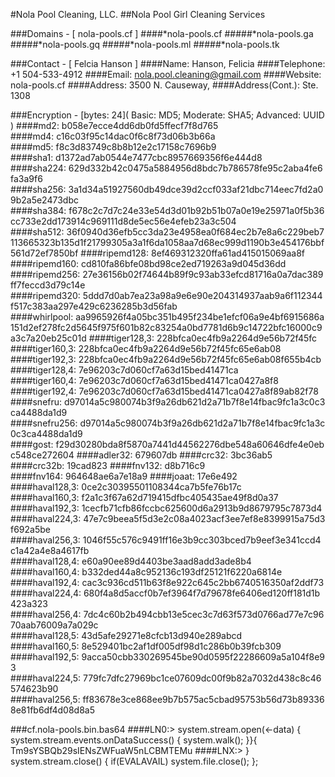 #Nola Pool Cleaning, LLC.
##Nola Pool Girl Cleaning Services

###Domains - [ nola-pools.cf ]
####*nola-pools.cf
#####*nola-pools.ga
#####*nola-pools.gq
#####*nola-pools.ml
#####*nola-pools.tk

###Contact - [ Felcia Hanson ]
####Name:						Hanson, Felicia
####Telephone:			+1 504-533-4912
####Email:					nola.pool.cleaning@gmail.com
####Website:				nola-pools.cf
####Address:				3500 N. Causeway,
####Address(Cont.):	Ste. 1308

###Encryption - [bytes: 24]( Basic: MD5; Moderate: SHA5; Advanced: UUID )
####md2: b058e7ecce4dd6db0fd5ffecf7f8d765
####md4: c16c03f95c14dac0f6c8f73d06b3b66a
####md5: f8c3d83749c8b8b12e2c17158c7696b9
####sha1: d1372ad7ab0544e7477cbc8957669356f6e444d8
####sha224: 629d332b42c0475a5884956d8bdc7b786578fe95c2aba4fe6fa3a9f6
####sha256: 3a1d34a51927560db49dce39d2ccf033af21dbc714eec7fd2a09b2a5e2473dbc
####sha384: f678c2c7d7c24e33e54d3d01b92b51b07a0e19e25971a0f5b36cc733e2dd173914c969111d8de5ec56e4efeb23a3c504
####sha512: 36f0940d36efb5cc3da23e4958ea0f684ec2b7e8a6c229beb7113665323b135d1f21799305a3a1f6da1058aa7d68ec999d1190b3e454176bbf561d72ef7850bf
####ripemd128: 8ef469312320ffa61ad415015069aa8f
####ripemd160: cd810fa86bfe08bd98ce2ed719263a9d045d36dd
####ripemd256: 27e36156b02f74644b89f9c93ab33efcd81716a0a7dac389ff7feccd3d79c14e
####ripemd320: 5ddd7d0ab7ea23a98a9e6e90e204314937aab9a6f112344f517c383aa297e429c6236285b3d56fab
####whirlpool: aa9965926f4a05bc351b495f234be1efcf06a9e4bf6915686a151d2ef278fc2d5645f975f601b82c83254a0bd7781d6b9c14722bfc16000c9a3c7a20eb25c01d
####tiger128,3: 228bfca0ec4fb9a2264d9e56b72f45fc
####tiger160,3: 228bfca0ec4fb9a2264d9e56b72f45fc65e6ab08
####tiger192,3: 228bfca0ec4fb9a2264d9e56b72f45fc65e6ab08f655b4cb
####tiger128,4: 7e96203c7d060cf7a63d15bed41471ca
####tiger160,4: 7e96203c7d060cf7a63d15bed41471ca0427a8f8
####tiger192,4: 7e96203c7d060cf7a63d15bed41471ca0427a8f89ab82f78
####snefru: d97014a5c980074b3f9a26db621d2a71b7f8e14fbac9fc1a3c0c3ca4488da1d9
####snefru256: d97014a5c980074b3f9a26db621d2a71b7f8e14fbac9fc1a3c0c3ca4488da1d9
####gost: f29d30280bda8f5870a7441d44562276dbe548a60646dfe4e0ebc548ce272604
####adler32: 679607db
####crc32: 3bc36ab5
####crc32b: 19cad823
####fnv132: d8b716c9
####fnv164: 964648ae6a7e18a9
####joaat: 17e6e492
####haval128,3: 0ce2c30395501108344ca7b5fe76b17c
####haval160,3: f2a1c3f67a62d719415dfbc405435ae49f8d0a37
####haval192,3: 1cecfb71cfb86fccbc625600d6a2913b9d8679795c7873d4
####haval224,3: 47e7c9beea5f5d3e2c08a4023acf3ee7ef8e8399915a75d3f692a5be
####haval256,3: 1046f55c576c9491ff16e3b9cc303bced7b9eef3e341ccd4c1a42a4e8a4617fb
####haval128,4: e60a90ee89d4403be3aad8add3ade8b4
####haval160,4: b332ded44a8c952136c193df25121f6220a6814e
####haval192,4: cac3c936cd511b63f8e922c645c2bb6740516350af2ddf73
####haval224,4: 680f4a8d5accf0b7ef3964f7d79678fe6406ed120ff181d1b423a323
####haval256,4: 7dc4c60b2b494cbb13e5cec3c7d63f573d0766ad77e7c9670aab76009a7a029c
####haval128,5: 43d5afe29271e8cfcb13d940e289abcd
####haval160,5: 8e529401bc2af1df005df98d1c286b0b39fcb309
####haval192,5: 9acca50cbb330269545be90d0595f22286609a5a104f8e93
####haval224,5: 779fc7dfc27969bc1ce07609dc00f9b82a7032d438c8c46574623b90
####haval256,5: ff83678e3ce868ee9b7b575ac5cbad95753b56d73b893368e81fb6df4d08d8a5

###cf.nola-pools.bin.bas64
####LN0:> system.stream.open(<-data) { system.stream.events.onDataSuccess() { system.walk(); }}{
Tm9sYSBQb29sIENsZWFuaW5nLCBMTEMu
####LNX:> } system.stream.close() { if(EVALAVAIL) system.file.close(); };
